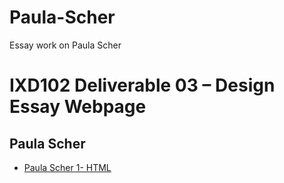 # Paula-Scher
Essay work on Paula Scher

IXD102 Deliverable 03 – Design Essay Webpage
============================================

Paula Scher
------------

- [Paula Scher 1- HTML](https://bigajwiktoria.github.io/Paula-Scher/paula_scher_essay.html)